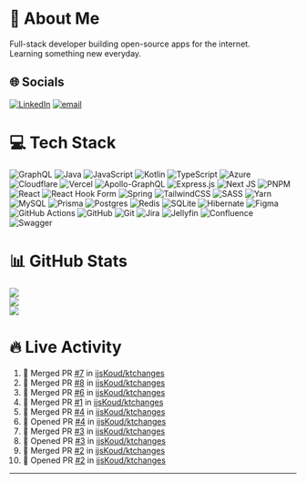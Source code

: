 # 💫 About Me
Full-stack developer building open-source apps for the internet. <br>Learning something new everyday.



## 🌐 Socials
[![LinkedIn](https://img.shields.io/badge/LinkedIn-%230077B5.svg?logo=linkedin&logoColor=white)](https://linkedin.com/in/daan-klarenbeek) [![email](https://img.shields.io/badge/Email-D14836?logo=gmail&logoColor=white)](mailto:daan@klrnbk.nl) 

# 💻 Tech Stack
![GraphQL](https://img.shields.io/badge/-GraphQL-E10098?style=for-the-badge&logo=graphql&logoColor=white) ![Java](https://img.shields.io/badge/java-%23ED8B00.svg?style=for-the-badge&logo=openjdk&logoColor=white) ![JavaScript](https://img.shields.io/badge/javascript-%23323330.svg?style=for-the-badge&logo=javascript&logoColor=%23F7DF1E) ![Kotlin](https://img.shields.io/badge/kotlin-%237F52FF.svg?style=for-the-badge&logo=kotlin&logoColor=white) ![TypeScript](https://img.shields.io/badge/typescript-%23007ACC.svg?style=for-the-badge&logo=typescript&logoColor=white) ![Azure](https://img.shields.io/badge/azure-%230072C6.svg?style=for-the-badge&logo=microsoftazure&logoColor=white) ![Cloudflare](https://img.shields.io/badge/Cloudflare-F38020?style=for-the-badge&logo=Cloudflare&logoColor=white) ![Vercel](https://img.shields.io/badge/vercel-%23000000.svg?style=for-the-badge&logo=vercel&logoColor=white) ![Apollo-GraphQL](https://img.shields.io/badge/-ApolloGraphQL-311C87?style=for-the-badge&logo=apollo-graphql) ![Express.js](https://img.shields.io/badge/express.js-%23404d59.svg?style=for-the-badge&logo=express&logoColor=%2361DAFB) ![Next JS](https://img.shields.io/badge/Next-black?style=for-the-badge&logo=next.js&logoColor=white) ![PNPM](https://img.shields.io/badge/pnpm-%234a4a4a.svg?style=for-the-badge&logo=pnpm&logoColor=f69220) ![React](https://img.shields.io/badge/react-%2320232a.svg?style=for-the-badge&logo=react&logoColor=%2361DAFB) ![React Hook Form](https://img.shields.io/badge/React%20Hook%20Form-%23EC5990.svg?style=for-the-badge&logo=reacthookform&logoColor=white) ![Spring](https://img.shields.io/badge/spring-%236DB33F.svg?style=for-the-badge&logo=spring&logoColor=white) ![TailwindCSS](https://img.shields.io/badge/tailwindcss-%2338B2AC.svg?style=for-the-badge&logo=tailwind-css&logoColor=white) ![SASS](https://img.shields.io/badge/SASS-hotpink.svg?style=for-the-badge&logo=SASS&logoColor=white) ![Yarn](https://img.shields.io/badge/yarn-%232C8EBB.svg?style=for-the-badge&logo=yarn&logoColor=white) ![MySQL](https://img.shields.io/badge/mysql-4479A1.svg?style=for-the-badge&logo=mysql&logoColor=white) ![Prisma](https://img.shields.io/badge/Prisma-3982CE?style=for-the-badge&logo=Prisma&logoColor=white) ![Postgres](https://img.shields.io/badge/postgres-%23316192.svg?style=for-the-badge&logo=postgresql&logoColor=white) ![Redis](https://img.shields.io/badge/redis-%23DD0031.svg?style=for-the-badge&logo=redis&logoColor=white) ![SQLite](https://img.shields.io/badge/sqlite-%2307405e.svg?style=for-the-badge&logo=sqlite&logoColor=white) ![Hibernate](https://img.shields.io/badge/Hibernate-59666C?style=for-the-badge&logo=Hibernate&logoColor=white) ![Figma](https://img.shields.io/badge/figma-%23F24E1E.svg?style=for-the-badge&logo=figma&logoColor=white) ![GitHub Actions](https://img.shields.io/badge/github%20actions-%232671E5.svg?style=for-the-badge&logo=githubactions&logoColor=white) ![GitHub](https://img.shields.io/badge/github-%23121011.svg?style=for-the-badge&logo=github&logoColor=white) ![Git](https://img.shields.io/badge/git-%23F05033.svg?style=for-the-badge&logo=git&logoColor=white) ![Jira](https://img.shields.io/badge/jira-%230A0FFF.svg?style=for-the-badge&logo=jira&logoColor=white) ![Jellyfin](https://img.shields.io/badge/jellyfin-%23000B25.svg?style=for-the-badge&logo=Jellyfin&logoColor=00A4DC) ![Confluence](https://img.shields.io/badge/confluence-%23172BF4.svg?style=for-the-badge&logo=confluence&logoColor=white) ![Swagger](https://img.shields.io/badge/-Swagger-%23Clojure?style=for-the-badge&logo=swagger&logoColor=white)

# 📊 GitHub Stats
![](https://github-readme-stats.vercel.app/api?username=ijskoud&theme=dark&hide_border=false&include_all_commits=false&count_private=true)<br/>
![](https://nirzak-streak-stats.vercel.app/?user=ijskoud&theme=dark&hide_border=false)<br/>
![](https://github-readme-stats.vercel.app/api/top-langs/?username=ijskoud&theme=dark&hide_border=false&include_all_commits=false&count_private=true&layout=compact)

# 🔥 Live Activity

<!--START_SECTION:activity-->
1. 🎉 Merged PR [#7](https://github.com/ijsKoud/ktchanges/pull/7) in [ijsKoud/ktchanges](https://github.com/ijsKoud/ktchanges)
2. 🎉 Merged PR [#8](https://github.com/ijsKoud/ktchanges/pull/8) in [ijsKoud/ktchanges](https://github.com/ijsKoud/ktchanges)
3. 🎉 Merged PR [#6](https://github.com/ijsKoud/ktchanges/pull/6) in [ijsKoud/ktchanges](https://github.com/ijsKoud/ktchanges)
4. 🎉 Merged PR [#1](https://github.com/ijsKoud/ktchanges/pull/1) in [ijsKoud/ktchanges](https://github.com/ijsKoud/ktchanges)
5. 🎉 Merged PR [#4](https://github.com/ijsKoud/ktchanges/pull/4) in [ijsKoud/ktchanges](https://github.com/ijsKoud/ktchanges)
6. 💪 Opened PR [#4](https://github.com/ijsKoud/ktchanges/pull/4) in [ijsKoud/ktchanges](https://github.com/ijsKoud/ktchanges)
7. 🎉 Merged PR [#3](https://github.com/ijsKoud/ktchanges/pull/3) in [ijsKoud/ktchanges](https://github.com/ijsKoud/ktchanges)
8. 💪 Opened PR [#3](https://github.com/ijsKoud/ktchanges/pull/3) in [ijsKoud/ktchanges](https://github.com/ijsKoud/ktchanges)
9. 🎉 Merged PR [#2](https://github.com/ijsKoud/ktchanges/pull/2) in [ijsKoud/ktchanges](https://github.com/ijsKoud/ktchanges)
10. 💪 Opened PR [#2](https://github.com/ijsKoud/ktchanges/pull/2) in [ijsKoud/ktchanges](https://github.com/ijsKoud/ktchanges)
<!--END_SECTION:activity-->

---
